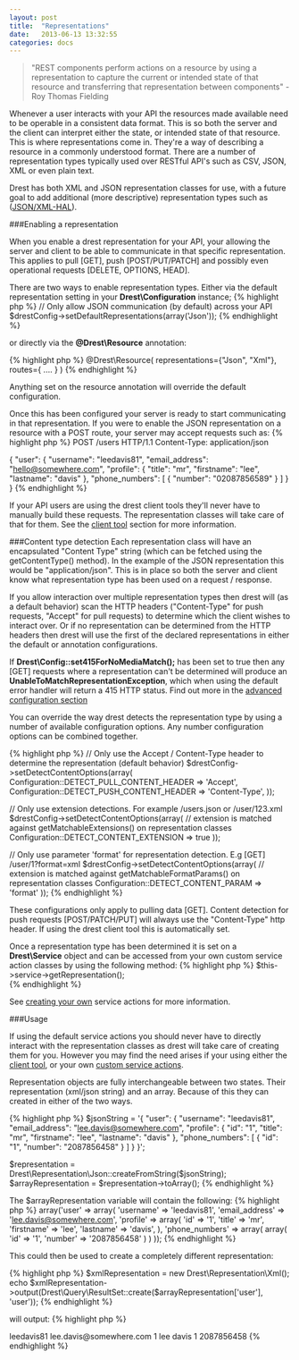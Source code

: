 ```yaml
---
layout: post
title:  "Representations"
date:   2013-06-13 13:32:55
categories: docs
---
```


> "REST components perform actions on a resource by using a representation to capture the current or intended state of that resource and transferring that representation between components" - Roy Thomas Fielding

Whenever a user interacts with your API the resources made available need to be operable in a consistent data format. This is so both the server and the client can interpret either the state, or intended state of that resource.
This is where representations come in. They're a way of describing a resource in a commonly understood format. There are a number of representation types typically used over RESTful API's such as CSV, JSON, XML or even plain text.

Drest has both XML and JSON representation classes for use, with a future goal to add additional (more descriptive) representation types such as ([JSON/XML-HAL](http://stateless.co/hal_specification.html)).  

###Enabling a representation

When you enable a drest representation for your API, your allowing the server and client to be able to communicate in that specific representation. This applies to pull \[GET\], push \[POST/PUT/PATCH\] and possibly even operational requests \[DELETE, OPTIONS, HEAD\].
 
There are two ways to enable representation types. Either via the default representation setting in your **Drest\Configuration** instance;
{% highlight php %}
// Only allow JSON communication (by default) across your API
$drestConfig->setDefaultRepresentations(array('Json'));
{% endhighlight %}

or directly via the **@Drest\Resource** annotation: 

{% highlight php %}
 @Drest\Resource(
    representations={"Json", "Xml"},
    routes={
        ....
    }
)
{% endhighlight %}
<div class="alert alert-info">
Anything set on the resource annotation will override the default configuration.
</div>

Once this has been configured your server is ready to start communicating in that representation. If you were to enable the JSON representation on a resource with a POST route, your server may accept requests such as: 
{% highlight php %}
POST /users HTTP/1.1
Content-Type: application/json

{
  "user": {
    "username": "leedavis81",
    "email_address": "hello@somewhere.com",
    "profile": {
      "title": "mr",
      "firstname": "lee",
      "lastname": "davis"
    },
    "phone_numbers": [
      {
        "number": "02087856589"
      }
    ]
  }
}
{% endhighlight %}

<div class="alert alert-info">
If your API users are using the drest client tools they'll never have to manually build these requests. The representation classes will take care of that for them. See the <a href="{{site.url}}/docs/client-tool">client tool</a> section for more information.
</div>


###Content type detection
Each representation class will have an encapsulated "Content Type" string (which can be fetched using the getContentType() method). In the example of the JSON representation this would be "application/json". This is in place so both the server and client know what representation type has been used on a request / response. 

If you allow interaction over multiple representation types then drest will (as a default behavior) scan the HTTP headers ("Content-Type" for push requests, "Accept" for pull requests) to determine which the client wishes to interact over.
Or if no representation can be determined from the HTTP headers then drest will use the first of the declared representations in either the default or annotation configurations. 

<div class="alert">
If <strong>Drest\Config::set415ForNoMediaMatch();</strong> has been set to true then any [GET] requests where a representation can't be determined will produce an <strong>UnableToMatchRepresentationException</strong>, which when using the default error handler will return a 415 HTTP status. Find out more in the <a href="{{site.url}}/docs/advanced-configuration">advanced configuration section</a>
</div>

You can override the way drest detects the representation type by using a number of available configuration options. Any number configuration options can be combined together.


{% highlight php %}
// Only use the Accept / Content-Type header to determine the representation (default behavior)
$drestConfig->setDetectContentOptions(array(
    Configuration::DETECT_PULL_CONTENT_HEADER => 'Accept',
    Configuration::DETECT_PUSH_CONTENT_HEADER => 'Content-Type',
));

// Only use extension detections. For example /users.json or /user/123.xml
$drestConfig->setDetectContentOptions(array(
    // extension is matched against getMatchableExtensions() on representation classes 
    Configuration::DETECT_CONTENT_EXTENSION => true
));

// Only use parameter 'format' for representation detection. E.g [GET] /user/1?format=xml
$drestConfig->setDetectContentOptions(array(
    // extension is matched against getMatchableFormatParams() on representation classes 
    Configuration::DETECT_CONTENT_PARAM => 'format'
));
{% endhighlight %}

<div class="alert alert-info">These configurations only apply to pulling data [GET]. Content detection for push requests [POST/PATCH/PUT] will always use the "Content-Type" http header. If using the drest client tool this is automatically set.</div>

Once a representation type has been determined it is set on a **Drest\Service** object and can be accessed from your own custom service action classes by using the following method:
{% highlight php %}
$this->service->getRepresentation();   
{% endhighlight %}

See [creating your own]({{site.url}}/docs/service-actions/#creating_your_own) service actions for more information.

###Usage

If using the default service actions you should never have to directly interact with the representation classes as drest will take care of creating them for you. 
However you may find the need arises if your using either the [client tool]({{site.url}}/docs/client-tool), or your own [custom service actions]({{site.url}}/docs/service-actions/#creating_your_own).

Representation objects are fully interchangeable between two states. Their representation (xml/json string) and an array. Because of this they can created in either of the two ways.

{% highlight php %}
$jsonString = '{
  "user": {
    "username": "leedavis81",
    "email_address": "lee.davis@somewhere.com",
    "profile": {
      "id": "1",
      "title": "mr",
      "firstname": "lee",
      "lastname": "davis"
    },
    "phone_numbers": [
      {
        "id": "1",
        "number": "2087856458"
      }
    ]
  }
}';

$representation = Drest\Representation\Json::createFromString($jsonString);
$arrayRepresentation = $representation->toArray();
{% endhighlight %}

The $arrayRepresentation variable will contain the following:
{% highlight php %}
array('user' => array(
    'username' => 'leedavis81',
    'email_address' => 'lee.davis@somewhere.com',
    'profile' => array(
        'id' => '1',
        'title' => 'mr',
        'firstname' => 'lee',
        'lastname' => 'davis',
    ),
    'phone_numbers' => array(
        array(
            'id' => '1',
            'number' => '2087856458'
        )
    )
));
{% endhighlight %}

This could then be used to create a completely different representation:

{% highlight php %}
$xmlRepresentation = new Drest\Representation\Xml();
echo $xmlRepresentation->output(Drest\Query\ResultSet::create($arrayRepresentation['user'], 'user'));
{% endhighlight %}

will output:
{% highlight php %}
<?xml version="1.0" encoding="UTF-8"?>
<user>
  <username>leedavis81</username>
  <email_address>lee.davis@somewhere.com</email_address>
  <profile>
    <id>1</id>
    <title>mr</title>
    <firstname>lee</firstname>
    <lastname>davis</lastname>
  </profile>
  <phone_numbers>
    <phone_number>
      <id>1</id>
      <number>2087856458</number>
    </phone_number>
  </phone_numbers>
</user>
{% endhighlight %}






